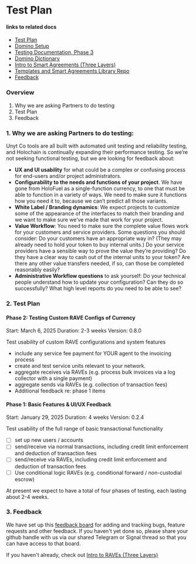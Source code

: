 # Test Plan 

#### links to related docs

- [Test Plan](./1_0_testing_plan.md)
- [Domino Setup](../README.md)
- [Testing Documentation, Phase 3](./3_0_phase_3_testing_details.md)
- [Domino Dictionary](./3_2_domino-dictionary.md)
- [Intro to Smart Agreements (Three Layers)](./3_1_intro_to_smart_agreements.md)
- [Templates and Smart Agreements Library Repo](https://github.com/unytco/rave_library)
- [Feedback](https://github.com/orgs/unytco/projects/5/views/1)

### Overview
1. Why we are asking Partners to do testing
2. Test Plan
3. Feedback

### 1. Why we are asking Partners to do testing: 

Unyt Co tools are all built with automated unit testing and reliability testing, and Holochain is continually expanding their performance testing. So we’re not seeking functional testing, but we are looking for feedback about:

*  **UX and UI usability** for what could be a complex or confusing process for end-users and/or project administrators. 
* **Configurability to the needs and functions of your project**. We have gone from HoloFuel as a single-function currency, to one that must be able to function in a variety of ways. We need to make sure it functions how you need it to, because we can’t predict all those variants.
* **White Label / Branding dynamics**: We expect projects to customize some of the appearance of the interfaces to match their branding and we want to make sure we’ve made that work for your project.
* **Value Workflow**: You need to make sure the complete value flows work for your customers and service providers. Some questions you should consider: Do your customers have an appropriate way in? (They may already need to hold your token to buy internal units.) Do your service providers have a sensible way to prove the value they’re providing? Do they have a clear way to cash out of the internal units to your token? Are there any other value transfers needed, if so, can those be completed reasonably easily?
* **Administrative Workflow questions** to ask yourself: Do your technical people understand how to update your configuration? Can they do so successfully? What high level reports do you need to be able to see?

### 2. Test Plan

#### Phase 2: Testing Custom RAVE Configs of Currency

Start: March 6, 2025
Duration: 2-3 weeks
Version: 0.8.0

Test usability of custom RAVE configurations and system features

* include any service fee payment for YOUR agent to the invoicing process
* create and test service units relevant to your network.
* aggregate receives via RAVEs (e.g. process bulk invoices via a log collector with a single payment)
* aggregate sends via RAVEs (e.g. collection of transaction fees)
* Additional feedback re: phase 1 items

#### Phase 1: Basic Features & UI/UX Feedback
Start: January 29, 2025
Duration: 4 weeks
Version: 0.2.4

Test usability of the full range of basic transactional functionality

- [ ] set up new users / accounts
- [ ] send/receive via normal transactions, including credit limit enforcement and deduction of transaction fees
- [ ] send/receive via RAVEs, including credit limit enforcement and deduction of transaction fees
- [ ] Use conditional logic RAVEs (e.g. conditional forward / non-custodial escrow)

At present we expect to have a total of four phases of testing, each lasting about 2-4 weeks.


### 3. Feedback
We have set up this [feedback board](https://github.com/orgs/unytco/projects/5) for adding and tracking bugs, feature requests and other feedback. If you haven't yet done so, please share your github handle with us via our shared Telegram or Signal thread so that you can have access to that board.

If you haven't already, check out [Intro to RAVEs (Three Layers)](./1_2_three_layers_of_raves.md)
